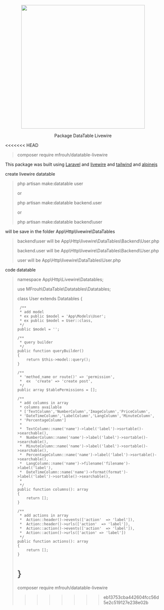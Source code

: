 <p align="center"><a href="https://laravel.com" target="_blank"><img src="https://raw.githubusercontent.com/laravel/art/master/logo-lockup/5%20SVG/2%20CMYK/1%20Full%20Color/laravel-logolockup-cmyk-red.svg" width="400"></a></p>

<p align="center" >Package DataTable Livewire </p>

<<<<<<< HEAD

> composer require mfrouh/datatable-livewire

This package was built using 
[Laravel](https://laravel.com)
and [livewire](https://laravel-livewire.com)
and [tailwind](https://tailwindcss.com)
and [alpinejs](https://github.com/alpinejs/alpine)

create livewire datatable
>php artisan make:datatable user
> 
> or
> 
>php artisan make:datatable backend.user
> 
> or
>
>php artisan make:datatable backend\user

will be save in the folder App\Http\livewire\DataTables

>backend\user  will be App\Http\livewire\DataTables\Backend\User.php
>
>backend.user  will be App\Http\livewire\DataTables\Backend\User.php
> 
>user  will be App\Http\livewire\DataTables\User.php

code datatable 

><?php

namespace App\Http\Livewire\Datatables;

use MFrouh\DataTable\Datatables\Datatables;

class User extends Datatables
{

     /**
     * add model
     * ex public $model = 'App\Models\User';
     * ex public $model = User::class,
     */
    public $model = '';

    /**
     * query builder
     */
    public function queryBuilder()
    {
        return $this->model::query();
    }

    /**
     * 'method_name or route()' => 'permission',
     *  ex  'create' => 'create post',
     */
    public array $tablePermissions = [];

    /**
     * add columns in array
     * columns available
     * ['TextColumn','NumberColumn','ImageColumn','PriceColumn',
     * 'DateTimeColumn','LabelColumn','LangColumn','MinuteColumn',
     * 'PercentageColumn']
     *
     *  TextColumn::name('name')->label('label')->sortable()->searchable(),
     *  NumberColumn::name('name')->label('label')->sortable()->searchable(),
     *  MinuteColumn::name('name')->label('label')->sortable()->searchable(),
     *  PercentageColumn::name('name')->label('label')->sortable()->searchable(),
     *  LangColumn::name('name')->filename('filename')->label('label'),
     *  DateTimeColumn::name('name')->format(format')->label('label')->sortable()->searchable(),
     *
     */
    public function columns(): array
    {
        return [];
    }

    /**
     * add actions in array
     *  Action::header()->events(['action'  => 'label']),
     *  Action::header()->urls(['action'  => 'label']),
     *  Action::action()->events(['action'  => 'label']),
     *  Action::action()->urls(['action' => 'label'])
     */
    public function actions(): array
    {
        return [];
    }
}
=======
composer require mfrouh/datatable-livewire 
>>>>>>> eb13753cba442604fcc56d5e2c519127e238e02b
